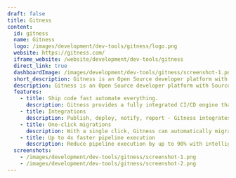```yaml
---
draft: false
title: Gitness
content:
  id: gitness
  name: Gitness
  logo: /images/development/dev-tools/gitness/logo.png
  website: https://gitness.com/
  iframe_website: /website/development/dev-tools/gitness
  direct_link: true
  dashboardImage: /images/development/dev-tools/gitness/screenshot-1.png
  short_description: Gitness is an Open Source developer platform with Source Control Management, Continuous Integration, and Continuous Delivery.
  description: Gitness is an Open Source developer platform with Source Control Management, Continuous Integration, and Continuous Delivery.
  features:
    - title: Ship code fast automate everything.
      description: Gitness provides a fully integrated CI/CD engine that is big on features and light on the learning curve.
    - title: Integrations
      description: Publish, deploy, notify, report - Gitness integrates with your favorite tools. Create custom integration with ease and share with the community.
    - title: One-click migrations
      description: With a single click, Gitness can automatically migrate code repositories and pipelines from GitHub, GitLab, Bitbucket, Circle, and more.
    - title: Up to 4x faster pipeline execution
      description: Reduce pipeline execution by up to 90% with intelligent test selection and caching. Powered by advanced instrumentation and call graph analysis.
  screenshots:
    - /images/development/dev-tools/gitness/screenshot-1.png
    - /images/development/dev-tools/gitness/screenshot-2.png
---
```

